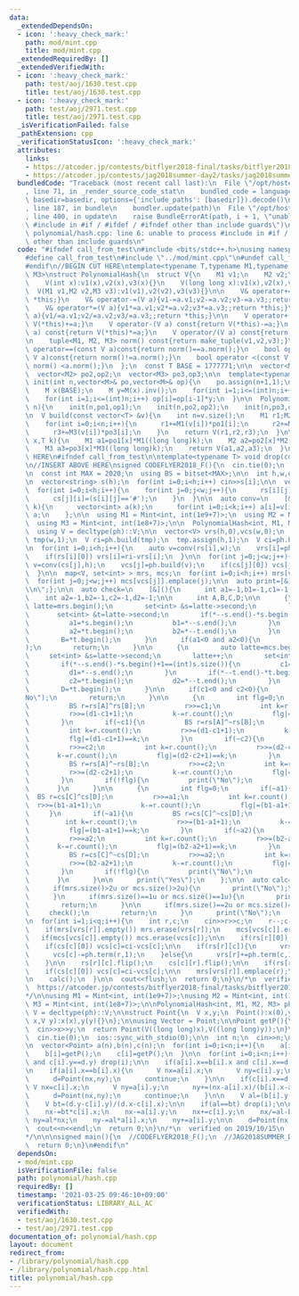 ```yaml
---
data:
  _extendedDependsOn:
  - icon: ':heavy_check_mark:'
    path: mod/mint.cpp
    title: mod/mint.cpp
  _extendedRequiredBy: []
  _extendedVerifiedWith:
  - icon: ':heavy_check_mark:'
    path: test/aoj/1630.test.cpp
    title: test/aoj/1630.test.cpp
  - icon: ':heavy_check_mark:'
    path: test/aoj/2971.test.cpp
    title: test/aoj/2971.test.cpp
  _isVerificationFailed: false
  _pathExtension: cpp
  _verificationStatusIcon: ':heavy_check_mark:'
  attributes:
    links:
    - https://atcoder.jp/contests/bitflyer2018-final/tasks/bitflyer2018_final_f
    - https://atcoder.jp/contests/jag2018summer-day2/tasks/jag2018summer_day2_f
  bundledCode: "Traceback (most recent call last):\n  File \"/opt/hostedtoolcache/Python/3.10.0/x64/lib/python3.10/site-packages/onlinejudge_verify/documentation/build.py\"\
    , line 71, in _render_source_code_stat\n    bundled_code = language.bundle(stat.path,\
    \ basedir=basedir, options={'include_paths': [basedir]}).decode()\n  File \"/opt/hostedtoolcache/Python/3.10.0/x64/lib/python3.10/site-packages/onlinejudge_verify/languages/cplusplus.py\"\
    , line 187, in bundle\n    bundler.update(path)\n  File \"/opt/hostedtoolcache/Python/3.10.0/x64/lib/python3.10/site-packages/onlinejudge_verify/languages/cplusplus_bundle.py\"\
    , line 400, in update\n    raise BundleErrorAt(path, i + 1, \"unable to process\
    \ #include in #if / #ifdef / #ifndef other than include guards\")\nonlinejudge_verify.languages.cplusplus_bundle.BundleErrorAt:\
    \ polynomial/hash.cpp: line 6: unable to process #include in #if / #ifdef / #ifndef\
    \ other than include guards\n"
  code: "#ifndef call_from_test\n#include <bits/stdc++.h>\nusing namespace std;\n\n\
    #define call_from_test\n#include \"../mod/mint.cpp\"\n#undef call_from_test\n\n\
    #endif\n//BEGIN CUT HERE\ntemplate<typename T,typename M1,typename M2,typename\
    \ M3>\nstruct PolynomialHash{\n  struct V{\n    M1 v1;\n    M2 v2;\n    M3 v3;\n\
    \    V(int x):v1(x),v2(x),v3(x){}\n    V(long long x):v1(x),v2(x),v3(x){}\n  \
    \  V(M1 v1,M2 v2,M3 v3):v1(v1),v2(v2),v3(v3){}\n\n    V& operator+=(V a){v1+=a.v1;v2+=a.v2;v3+=a.v3;;return\
    \ *this;}\n    V& operator-=(V a){v1-=a.v1;v2-=a.v2;v3-=a.v3;;return *this;}\n\
    \    V& operator*=(V a){v1*=a.v1;v2*=a.v2;v3*=a.v3;;return *this;}\n    V& operator/=(V\
    \ a){v1/=a.v1;v2/=a.v2;v3/=a.v3;;return *this;}\n\n    V operator+(V a) const{return\
    \ V(*this)+=a;}\n    V operator-(V a) const{return V(*this)-=a;}\n    V operator*(V\
    \ a) const{return V(*this)*=a;}\n    V operator/(V a) const{return V(*this)/=a;}\n\
    \n    tuple<M1, M2, M3> norm() const{return make_tuple(v1,v2,v3);}\n\n    bool\
    \ operator==(const V a)const{return norm()==a.norm();}\n    bool operator!=(const\
    \ V a)const{return norm()!=a.norm();}\n    bool operator <(const V a)const{return\
    \ norm() <a.norm();}\n  };\n  const T BASE = 1777771;\n\n  vector<M1> po1,op1;\n\
    \  vector<M2> po2,op2;\n  vector<M3> po3,op3;\n\n  template<typename M>\n  void\
    \ init(int n,vector<M>& po,vector<M>& op){\n    po.assign(n+1,1);\n    op.assign(n+1,1);\n\
    \    M x(BASE);\n    M y=M(x).inv();\n    for(int i=1;i<=(int)n;i++) po[i]=po[i-1]*x;\n\
    \    for(int i=1;i<=(int)n;i++) op[i]=op[i-1]*y;\n  }\n\n  PolynomialHash(size_t\
    \ n){\n    init(n,po1,op1);\n    init(n,po2,op2);\n    init(n,po3,op3);\n  }\n\
    \n  V build(const vector<T> &v){\n    int n=v.size();\n    M1 r1;M2 r2;M3 r3;\n\
    \    for(int i=0;i<n;i++){\n      r1+=M1(v[i])*po1[i];\n      r2+=M2(v[i])*po2[i];\n\
    \      r3+=M3(v[i])*po3[i];\n    }\n    return V(r1,r2,r3);\n  }\n\n  V term(size_t\
    \ x,T k){\n    M1 a1=po1[x]*M1((long long)k);\n    M2 a2=po2[x]*M2((long long)k);\n\
    \    M3 a3=po3[x]*M3((long long)k);\n    return V(a1,a2,a3);\n  }\n};\n//END CUT\
    \ HERE\n#ifndef call_from_test\n\ntemplate<typename T> void drop(const T &x){cout<<x<<endl;exit(0);}\n\
    \n//INSERT ABOVE HERE\nsigned CODEFLYER2018_F(){\n  cin.tie(0);\n  ios::sync_with_stdio(0);\n\
    \n  const int MAX = 2020;\n  using BS = bitset<MAX>;\n\n  int h,w,q;\n  cin>>h>>w>>q;\n\
    \n  vector<string> s(h);\n  for(int i=0;i<h;i++) cin>>s[i];\n\n  vector<BS> rs(h),cs(w);\n\
    \  for(int i=0;i<h;i++){\n    for(int j=0;j<w;j++){\n      rs[i][j]=(s[i][j]=='#');\n\
    \      cs[j][i]=(s[i][j]=='#');\n    }\n  }\n\n  auto conv=\n    [&](BS &v,int\
    \ k){\n      vector<int> a(k);\n      for(int i=0;i<k;i++) a[i]=v[i];\n      return\
    \ a;\n    };\n\n  using M1 = Mint<int, int(1e9+7)>;\n  using M2 = Mint<int, int(1e9+9)>;\n\
    \  using M3 = Mint<int, int(1e8+7)>;\n\n  PolynomialHash<int, M1, M2, M3> ph(MAX);\n\
    \  using V = decltype(ph)::V;\n\n  vector<V> vrs(h,0),vcs(w,0);\n  vector<int>\
    \ tmp(w,1);\n  V ri=ph.build(tmp);\n  tmp.assign(h,1);\n  V ci=ph.build(tmp);\n\
    \n  for(int i=0;i<h;i++){\n    auto v=conv(rs[i],w);\n    vrs[i]=ph.build(v);\n\
    \    if(rs[i][0]) vrs[i]=ri-vrs[i];\n  }\n\n  for(int j=0;j<w;j++){\n    auto\
    \ v=conv(cs[j],h);\n    vcs[j]=ph.build(v);\n    if(cs[j][0]) vcs[j]=ci-vcs[j];\n\
    \  }\n\n  map<V, set<int> > mrs, mcs;\n  for(int i=0;i<h;i++) mrs[vrs[i]].emplace(i);\n\
    \  for(int j=0;j<w;j++) mcs[vcs[j]].emplace(j);\n\n  auto print=[&](string s){cout<<s<<\"\
    \\n\";};\n\n  auto check=\n    [&](){\n      int a1=-1,b1=-1,c1=-1,d1=-1;\n  \
    \    int a2=-1,b2=-1,c2=-1,d2=-1;\n\n      int A,B,C,D;\n\n      {\n        auto\
    \ latte=mrs.begin();\n        set<int> &s=latte->second;\n        latte++;\n \
    \       set<int> &t=latte->second;\n        if(*--s.end()-*s.begin()+1==(int)s.size()){\n\
    \          a1=*s.begin();\n          b1=*--s.end();\n        }\n        if(*--t.end()-*t.begin()+1==(int)t.size()){\n\
    \          a2=*t.begin();\n          b2=*--t.end();\n        }\n        A=*s.begin();\n\
    \        B=*t.begin();\n      }\n      if(a1<0 and a2<0){\n        print(\"No\"\
    );\n        return;\n      }\n\n      {\n        auto latte=mcs.begin();\n   \
    \     set<int> &s=latte->second;\n        latte++;\n        set<int> &t=latte->second;\n\
    \        if(*--s.end()-*s.begin()+1==(int)s.size()){\n          c1=*s.begin();\n\
    \          d1=*--s.end();\n        }\n        if(*--t.end()-*t.begin()+1==(int)t.size()){\n\
    \          c2=*t.begin();\n          d2=*--t.end();\n        }\n        C=*s.begin();\n\
    \        D=*t.begin();\n      }\n\n      if(c1<0 and c2<0){\n        print(\"\
    No\");\n        return;\n      }\n\n      {\n        int flg=0;\n        if(~c1){\n\
    \          BS r=rs[A]^rs[B];\n          r>>=c1;\n          int k=r.count();\n\
    \          r>>=(d1-c1+1);\n          k-=r.count();\n          flg|=(d1-c1+1)==k;\n\
    \        }\n        if(~c1){\n          BS r=rs[A]^~rs[B];\n          r>>=c1;\n\
    \          int k=r.count();\n          r>>=(d1-c1+1);\n          k-=r.count();\n\
    \          flg|=(d1-c1+1)==k;\n        }\n        if(~c2){\n          BS r=rs[A]^rs[B];\n\
    \          r>>=c2;\n          int k=r.count();\n          r>>=(d2-c2+1);\n   \
    \       k-=r.count();\n          flg|=(d2-c2+1)==k;\n        }\n        if(~c2){\n\
    \          BS r=rs[A]^~rs[B];\n          r>>=c2;\n          int k=r.count();\n\
    \          r>>=(d2-c2+1);\n          k-=r.count();\n          flg|=(d2-c2+1)==k;\n\
    \        }\n        if(!flg){\n          print(\"No\");\n          return;\n \
    \       }\n      }\n\n      {\n        int flg=0;\n        if(~a1){\n        \
    \  BS r=cs[C]^cs[D];\n          r>>=a1;\n          int k=r.count();\n        \
    \  r>>=(b1-a1+1);\n          k-=r.count();\n          flg|=(b1-a1+1)==k;\n   \
    \     }\n        if(~a1){\n          BS r=cs[C]^~cs[D];\n          r>>=a1;\n \
    \         int k=r.count();\n          r>>=(b1-a1+1);\n          k-=r.count();\n\
    \          flg|=(b1-a1+1)==k;\n        }\n        if(~a2){\n          BS r=cs[C]^cs[D];\n\
    \          r>>=a2;\n          int k=r.count();\n          r>>=(b2-a2+1);\n   \
    \       k-=r.count();\n          flg|=(b2-a2+1)==k;\n        }\n        if(~a2){\n\
    \          BS r=cs[C]^~cs[D];\n          r>>=a2;\n          int k=r.count();\n\
    \          r>>=(b2-a2+1);\n          k-=r.count();\n          flg|=(b2-a2+1)==k;\n\
    \        }\n        if(!flg){\n          print(\"No\");\n          return;\n \
    \       }\n      }\n\n      print(\"Yes\");\n    };\n\n  auto calc=\n    [&](){\n\
    \      if(mrs.size()>2u or mcs.size()>2u){\n        print(\"No\");\n        return;\n\
    \      }\n      if(mrs.size()==1u or mcs.size()==1u){\n        print(\"Yes\");\n\
    \        return;\n      }\n\n      if(mrs.size()==2u or mcs.size()==2u){\n   \
    \     check();\n        return;\n      }\n      print(\"No\");\n    };\n\n  calc();\n\
    \n  for(int i=1;i<q;i++){\n    int r,c;\n    cin>>r>>c;\n    r--;c--;\n\n    mrs[vrs[r]].erase(r);\n\
    \    if(mrs[vrs[r]].empty()) mrs.erase(vrs[r]);\n    mcs[vcs[c]].erase(c);\n \
    \   if(mcs[vcs[c]].empty()) mcs.erase(vcs[c]);\n\n    if(rs[r][0]) vrs[r]=ri-vrs[r];\n\
    \    if(cs[c][0]) vcs[c]=ci-vcs[c];\n\n    if(rs[r][c]){\n      vrs[r]-=ph.term(c,1);\n\
    \      vcs[c]-=ph.term(r,1);\n    }else{\n      vrs[r]+=ph.term(c,1);\n      vcs[c]+=ph.term(r,1);\n\
    \    }\n\n    rs[r][c].flip();\n    cs[c][r].flip();\n\n    if(rs[r][0]) vrs[r]=ri-vrs[r];\n\
    \    if(cs[c][0]) vcs[c]=ci-vcs[c];\n\n    mrs[vrs[r]].emplace(r);\n    mcs[vcs[c]].emplace(c);\n\
    \n    calc();\n  }\n\n  cout<<flush;\n  return 0;\n}\n/*\n  verified on 2019/10/15\n\
    \  https://atcoder.jp/contests/bitflyer2018-final/tasks/bitflyer2018_final_f\n\
    */\n\nusing M1 = Mint<int, int(1e9+7)>;\nusing M2 = Mint<int, int(1e9+9)>;\nusing\
    \ M3 = Mint<int, int(1e8+7)>;\n\nPolynomialHash<int, M1, M2, M3> ph(2000);\nusing\
    \ V = decltype(ph)::V;\n\nstruct Point{\n  V x,y;\n  Point():x(0),y(0){}\n  Point(V\
    \ x,V y):x(x),y(y){}\n};\n\nusing Vector = Point;\n\nPoint getP(){\n  int x,y;\n\
    \  cin>>x>>y;\n  return Point(V((long long)x),V((long long)y));\n}\n\nsigned JAG2018SUMMER_DAY2_F(){\n\
    \  cin.tie(0);\n  ios::sync_with_stdio(0);\n\n  int n;\n  cin>>n;\n  Point d=getP();\n\
    \n  vector<Point> a(n),b(n),c(n);\n  for(int i=0;i<n;i++){\n    a[i]=getP();\n\
    \    b[i]=getP();\n    c[i]=getP();\n  }\n\n  for(int i=0;i<n;i++){\n    if(c[i].x==d.x\
    \ and c[i].y==d.y) drop(i);\n\n    if(a[i].x==b[i].x and c[i].x==d.x) drop(i);\n\
    \n    if(a[i].x==b[i].x){\n      V nx=a[i].x;\n      V ny=c[i].y;\n      ny+=(nx-c[i].x)/(d.x-c[i].x)*(d.y-c[i].y);\n\
    \      d=Point(nx,ny);\n      continue;\n    }\n\n    if(c[i].x==d.x){\n     \
    \ V nx=c[i].x;\n      V ny=a[i].y;\n      ny+=(nx-a[i].x)/(b[i].x-a[i].x)*(b[i].y-a[i].y);\n\
    \      d=Point(nx,ny);\n      continue;\n    }\n\n    V al=(b[i].y-a[i].y)/(b[i].x-a[i].x);\n\
    \    V bt=(d.y-c[i].y)/(d.x-c[i].x);\n\n    if(al==bt) drop(i);\n\n    V nx=al*a[i].x;\n\
    \    nx-=bt*c[i].x;\n    nx-=a[i].y;\n    nx+=c[i].y;\n    nx/=al-bt;\n\n    V\
    \ ny=al*nx;\n    ny-=al*a[i].x;\n    ny+=a[i].y;\n\n    d=Point(nx,ny);\n  }\n\
    \  cout<<n<<endl;\n  return 0;\n}\n/*\n  verified on 2019/10/15\n  https://atcoder.jp/contests/jag2018summer-day2/tasks/jag2018summer_day2_f\n\
    */\n\n\nsigned main(){\n  //CODEFLYER2018_F();\n  //JAG2018SUMMER_DAY2_F();\n\
    \  return 0;\n}\n#endif\n"
  dependsOn:
  - mod/mint.cpp
  isVerificationFile: false
  path: polynomial/hash.cpp
  requiredBy: []
  timestamp: '2021-03-25 09:46:10+09:00'
  verificationStatus: LIBRARY_ALL_AC
  verifiedWith:
  - test/aoj/1630.test.cpp
  - test/aoj/2971.test.cpp
documentation_of: polynomial/hash.cpp
layout: document
redirect_from:
- /library/polynomial/hash.cpp
- /library/polynomial/hash.cpp.html
title: polynomial/hash.cpp
---
```

